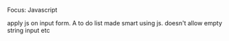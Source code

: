  Focus: Javascript
 
apply js on input form. 
A to do list made smart using js. doesn't allow empty string input etc 
